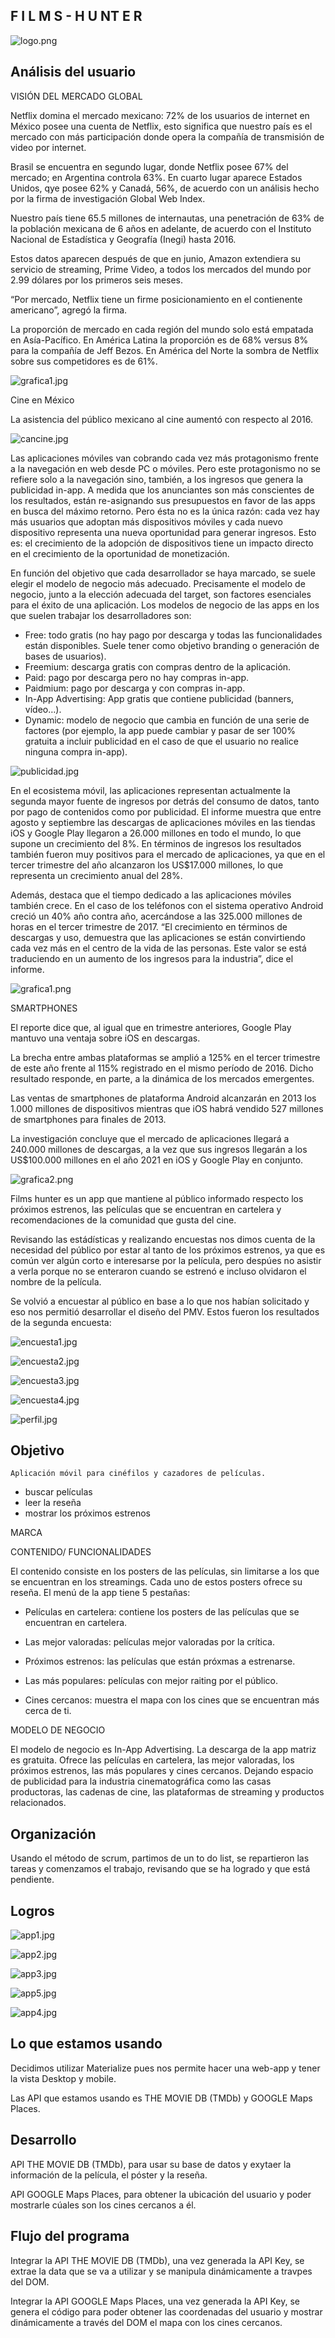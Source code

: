 ## F I L M S - H U NT E R

  ![logo.png](assets/images/logo.png)

## Análisis del usuario

 VISIÓN DEL MERCADO GLOBAL

 Netflix domina el mercado mexicano: 72% de los usuarios de internet en México posee una cuenta de Netflix, esto significa que nuestro país es el mercado con más participación donde opera la compañía de transmisión de video por internet.

 Brasil se encuentra en segundo lugar, donde Netflix posee 67% del mercado; en Argentina controla 63%. En cuarto lugar aparece Estados Unidos, qye posee 62% y Canadá, 56%, de acuerdo con un análisis hecho por la firma de investigación Global Web Index.

 Nuestro país tiene 65.5 millones de internautas, una penetración de 63% de la población mexicana de 6 años en adelante, de acuerdo con el Instituto Nacional de Estadística y Geografía (Inegi) hasta 2016.

 Estos datos aparecen después de que en junio, Amazon extendiera su servicio de streaming, Prime Video, a todos los mercados del mundo por 2.99 dólares por los primeros seis meses.

 “Por mercado, Netflix tiene un firme posicionamiento en el contienente americano”, agregó la firma.

 La proporción de mercado en cada región del mundo solo está empatada en Asía-Pacífico. En América Latina la proporción es de 68% versus 8% para la compañía de Jeff Bezos. En América del Norte la sombra de Netflix sobre sus competidores es de 61%.

 ![grafica1.jpg](assets/images/grafica1.jpg)

 Cine en México

 La asistencia del público mexicano al cine aumentó con respecto al 2016.                                                 

 ![cancine.jpg](assets/images/cancine.jpg)

 Las aplicaciones móviles van cobrando cada vez más protagonismo frente a la navegación en web desde PC o móviles. Pero este protagonismo no se refiere solo a la navegación sino, también, a los ingresos que genera la publicidad in-app. A medida que los anunciantes son más conscientes de los resultados, están re-asignando sus presupuestos en favor de las apps en busca del máximo retorno. Pero ésta no es la única razón: cada vez hay más usuarios que adoptan más dispositivos móviles y cada nuevo dispositivo representa una nueva oportunidad para generar ingresos. Esto es: el crecimiento de la adopción de dispositivos tiene un impacto directo en el crecimiento de la oportunidad de monetización.

 En función del objetivo que cada desarrollador se haya marcado, se suele elegir el modelo de negocio más adecuado. Precisamente el modelo de negocio, junto a la elección adecuada del target, son factores esenciales para el éxito de una aplicación. Los modelos de negocio de las apps en los que suelen trabajar los desarrolladores son:

  * Free: todo gratis (no hay pago por descarga y todas las funcionalidades están disponibles. Suele tener como objetivo branding o generación de bases de usuarios).
  *	Freemium: descarga gratis con compras dentro de la aplicación.
  *	Paid: pago por descarga pero no hay compras in-app.
  *	Paidmium: pago por descarga y con compras in-app.
  *	In-App Advertising: App gratis que contiene publicidad (banners, vídeo…).
  *	Dynamic: modelo de negocio que cambia en función de una serie de factores (por ejemplo, la app puede cambiar y pasar de ser 100% gratuita a incluir publicidad en el caso de que el usuario no realice ninguna compra in-app).

 ![publicidad.jpg](assets/images/publicidad.jpg)

 En el ecosistema móvil, las aplicaciones representan actualmente la segunda mayor fuente de ingresos por detrás del consumo de datos, tanto por pago de contenidos como por publicidad. El informe muestra que entre agosto y septiembre las descargas de aplicaciones móviles en las tiendas iOS y Google Play llegaron a 26.000 millones en todo el mundo, lo que supone un crecimiento del 8%. En términos de ingresos los resultados también fueron muy positivos para el mercado de aplicaciones, ya que en el tercer trimestre del año alcanzaron los US$17.000 millones, lo que representa un crecimiento anual del 28%.


 Además, destaca que el tiempo dedicado a las aplicaciones móviles también crece. En el caso de los teléfonos con el sistema operativo Android creció un 40% año contra año, acercándose a las 325.000 millones de horas en el tercer trimestre de 2017.
    “El crecimiento en términos de descargas y uso, demuestra que las aplicaciones se están convirtiendo cada vez más en el centro de la vida de las personas. Este valor se está traduciendo en un aumento de los ingresos para la industria”, dice el informe.

 ![grafica1.png](assets/images/grafica1.png)

 SMARTPHONES

 El reporte dice que, al igual que en trimestre anteriores, Google Play mantuvo una ventaja sobre iOS en descargas.

 La brecha entre ambas plataformas se amplió a 125% en el tercer trimestre de este año frente al 115% registrado en el mismo período de 2016. Dicho resultado responde, en parte, a la dinámica de los mercados emergentes.

 Las ventas de smartphones de plataforma Android alcanzarán en 2013 los 1.000 millones de dispositivos mientras que iOS habrá vendido 527 millones de smartphones para finales de 2013.

 La investigación concluye que el mercado de aplicaciones llegará a 240.000 millones de descargas, a la vez que sus ingresos llegarán a los US$100.000 millones en el año 2021 en iOS y Google Play en conjunto.

 ![grafica2.png](assets/images/grafica2.png)

 Films hunter es un app que mantiene al público informado respecto los próximos estrenos, las películas que se encuentran en cartelera y recomendaciones de la comunidad que gusta del cine.

 Revisando las estádísticas y realizando encuestas nos dimos cuenta de la necesidad del público por estar al tanto de los próximos estrenos, ya que es común ver algún corto e interesarse por la película, pero despúes no asistir a verla porque no se enteraron cuando se estrenó e incluso olvidaron el nombre de la película.

 Se volvió a encuestar al público en base a lo que nos habían solicitado y eso nos permitió desarrollar el diseño del PMV.
 Estos fueron los resultados de la segunda encuesta:

 ![encuesta1.jpg](assets/images/encuesta1.jpg)

 ![encuesta2.jpg](assets/images/encuesta2.jpg)

 ![encuesta3.jpg](assets/images/encuesta3.jpg)

 ![encuesta4.jpg](assets/images/encuesta4.jpg)

 ![perfil.jpg](assets/images/perfil.jpg)


## Objetivo

    Aplicación móvil para cinéfilos y cazadores de películas.

  *  buscar películas
  *  leer la reseña
  *  mostrar los próximos estrenos

MARCA

CONTENIDO/ FUNCIONALIDADES

  El contenido consiste en los posters de las películas, sin limitarse a los que se encuentran en los streamings. Cada uno de estos posters ofrece su reseña. El menú de la app tiene 5 pestañas:

   * Películas en cartelera: contiene los posters de las películas que se encuentran en cartelera.

   * Las mejor valoradas: películas mejor valoradas por la crítica.

   * Próximos estrenos: las películas que están próxmas a estrenarse.

   * Las más populares: películas con mejor raiting por el público.

   * Cines cercanos: muestra el mapa con los cines que se encuentran más cerca de ti.

   MODELO DE NEGOCIO

   El modelo de negocio es In-App Advertising. La descarga de la app matriz es gratuita. Ofrece las películas en cartelera, las mejor valoradas, los próximos estrenos, las más populares y cines cercanos.
   Dejando espacio de publicidad para la industria cinematográfica como las casas productoras, las cadenas de cine, las plataformas de streaming y productos relacionados.

##  Organización

   Usando el método de scrum, partimos de un to do list, se repartieron las tareas y comenzamos el trabajo, revisando que se ha logrado y que está pendiente.

## Logros

  ![app1.jpg](assets/images/app1.jpg)

  ![app2.jpg](assets/images/app2.jpg)

  ![app3.jpg](assets/images/app3.jpg)

  ![app5.jpg](assets/images/app5.jpg)

  ![app4.jpg](assets/images/app4.jpg)


## Lo que estamos usando

 Decidimos utilizar Materialize pues nos permite hacer una web-app y tener la vista Desktop y mobile.

 Las API que estamos usando es THE MOVIE DB (TMDb) y GOOGLE Maps Places.

## Desarrollo

 API THE MOVIE DB (TMDb), para usar su base de datos y exytaer la información de la película, el póster y la reseña.

 API GOOGLE Maps Places, para obtener la ubicación del usuario y poder mostrarle cúales son los cines cercanos a él.

## Flujo del programa

 Integrar la API THE MOVIE DB (TMDb), una vez generada la API Key, se extrae la data que se va a utilizar y se manipula dinámicamente a travpes del DOM.

 Integrar la API GOOGLE Maps Places, una vez generada la API Key, se genera el código para poder obtener las coordenadas del usuario y mostrar dinámicamente a través del DOM el mapa con los cines cercanos.
